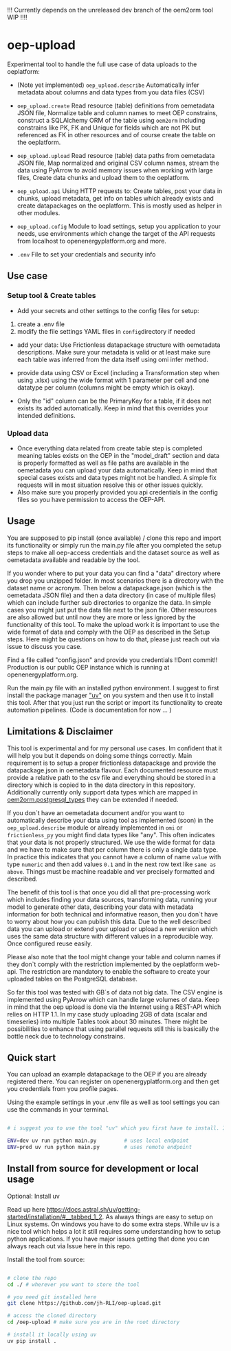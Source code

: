!!! Currently depends on the unreleased dev branch of the oem2orm tool WIP !!!!

# oep-upload

Experimental tool to handle the full use case of data uploads to the oeplatform:

- (Note yet implemented) `oep_upload.describe` Automatically infer metadata about columns and data types from you data files (CSV)
- `oep_upload.create` Read resource (table) definitions from oemetadata JSON file, Normalize table and column names to meet OEP constrains, construct a SQLAlchemy ORM of the table using `oem2orm` including constrains like PK, FK and Unique for fields which are not PK but referenced as FK in other resources and of course create the table on the oeplatform.
- `oep_upload.upload` Read resource (table) data paths from oemetadata JSON file, Map normalized and original CSV column names, stream the data using PyArrow to avoid memory issues when working with large files, Create data chunks and upload them to the oeplatform.
- `oep_upload.api` Using HTTP requests to: Create tables, post your data in chunks, upload metadata, get info on tables which already exists and create datapackages on the oeplatform. This is mostly used as helper in other modules.

- `oep_upload.cofig` Module to load settings, setup you application to your needs, use environments which change the target of the API requests from localhost to openenergyplatform.org and more.
- `.env` File to set your credentials and security info

## Use case

### Setup tool & Create tables

- Add your secrets and other settings to the config files for setup:

1. create a .env file
2. modify the file settings YAML files in `config`directory if needed

- add your data: Use Frictionless datapackage structure with oemetadata descriptions. Make sure your metadata is valid or at least make sure each table was inferred from the data itself using omi infer method.

- provide data using CSV or Excel (including a Transformation step when using .xlsx) using the wide format with 1 parameter per cell and one datatype per column (columns might be empty which is okay).

- Only the "id" column can be the PrimaryKey for a table, if it does not exists its added automatically. Keep in mind that this overrides your intended definitions.

### Upload data

- Once everything data related from create table step is completed meaning tables exists on the OEP in the "model_draft" section and data is properly formatted as well as file paths are available in the oemetadata you can upload your data automatically. Keep in mind that special cases exists and data types might not be handled. A simple fix requests will in most situation resolve this or other issues quickly.
- Also make sure you properly provided you api credentials in the config files so you have permission to access the OEP-API.

## Usage

You are supposed to pip install (once available) / clone this repo and import its functionality or simply run the main.py file after you completed the setup steps to make all oep-access credentials and the dataset source as well as oemetadata available and readable by the tool.

If you wonder where to put your data you can find a "data" directory where you drop you unzipped folder. In most scenarios there is a directory with the dataset name or acronym. Then below a datapackage.json (which is the oemetadata JSON file) and then a data directory (in case of multiple files) which can include further sub directories to organize the data. In simple cases you might just put the data file next to the json file. Other resources are also allowed but until now they are more or less ignored by the functionality of this tool. To make the upload work it is important to use the wide format of data and comply with the OEP as described in the Setup steps. Here might be questions on how to do that, please just reach out via issue to discuss you case.

Find a file called "config.json" and provide you credentials !!Dont commit!! Production is our public OEP instance which is running at openenergyplatform.org.

Run the main.py file with an installed python environment. I suggest to first install the package manager ["uv"](https://docs.astral.sh/uv/) on you system and then use it to install this tool. After that you just run the script or import its functionality to create automation pipelines. (Code is documentation for now ... )

## Limitations & Disclaimer

This tool is experimental and for my personal use cases. Im confident that it will help you but it depends on doing some things correctly. Main requirement is to setup a proper frictionless datapackage and provide the datapackage.json in oemetadata flavour. Each documented resource must provide a relative path to the csv file and everything should be stored in a directory which is copied to in the data directory in this repository. Additionally currently only support data types which are mapped in [oem2orm.postgresql_types](https://github.com/OpenEnergyPlatform/oem2orm/blob/develop/oem2orm/postgresql_types.py) they can be extended if needed.

If you don´t have an oemetadata document and/or you want to automatically describe your data using tool as implemented (soon) in the `oep_upload.describe` module or already implemented in `omi` or `frictionless_py` you might find data types like "any". This often indicates that your data is not properly structured. We use the wide format for data and we have to make sure that per column there is only a single data type. In practice this indicates that you cannot have a column of name `value` with type `numeric` and then add values `0.1` and in the next row text like `same as above`. Things must be machine readable and ver precisely formatted and described.

The benefit of this tool is that once you did all that pre-processing work which includes finding your data sources, transforming data, running your model to generate other data, describing your data with metadata information for both technical and informative reason, then you don`t have to worry about how you can publish this data. Due to the well described data you can upload or extend your upload or upload a new version which uses the same data structure with different values in a reproducible way. Once configured reuse easily.

Please also note that the tool might change your table and column names if they don`t comply with the restriction implemented by the oeplatform web-api. The restriction are mandatory to enable the software to create your uploaded tables on the PostgreSQL database.

So far this tool was tested with GB´s of data not big data. The CSV engine is implemented using PyArrow which can handle large volumes of data. Keep in mind that the oep upload is done via the Internet using a REST-API which relies on HTTP 1.1. In my case study uploading 2GB of data (scalar and timeseries) into multiple Tables took about 30 minutes. There might be possibilities to enhance that using parallel requests still this is basically the bottle neck due to technology constrains.

## Quick start

You can upload an example datapackage to the OEP if you are already registered there. You can register on openenergyplatform.org and then get you credentials from you profile pages.

Using the example settings in your .env file as well as tool settings you can use the commands in your terminal.

```bash

# i suggest you to use the tool "uv" which you first have to install. It will handle managing python versions and python environments as well as dependencies flawlessly (from my experience everything just installs without issue) You can still use other solutions which can work with the .toml file.

ENV=dev uv run python main.py         # uses local endpoint
ENV=prod uv run python main.py        # uses remote endpoint
```

## Install from source for development or local usage


Optional: Install uv

Read up here <https://docs.astral.sh/uv/getting-started/installation/#__tabbed_1_2>. As always things are easy to setup on Linux systems. On windows you have to do some extra steps. While uv is a nice tool which helps a lot it still requires some understanding how to setup python applications. If you have major issues getting that done you can always reach out via Issue here in this repo. 

Install the tool from source:

``` bash

# clone the repo
cd ./ # wherever you want to store the tool

# you need git installed here
git clone https://github.com/jh-RLI/oep-upload.git

# access the cloned directory
cd /oep-upload # make sure you are in the root directory

# install it locally using uv
uv pip install .
```
